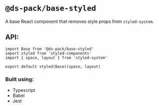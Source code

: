 # `@ds-pack/base-styled`

A base React component that removes style props from `styled-system`.

## API:

```tsx
import Base from '@ds-pack/base-styled'
import styled from 'styled-components'
import { space, layout } from 'styled-system'

export default styled(Base)(space, layout)
```

### Built using:

- Typescript
- Babel
- Jest
